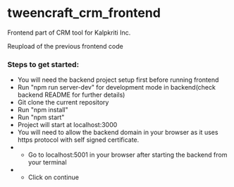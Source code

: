 # tweencraft_crm_frontend

Frontend part of CRM tool for Kalpkriti Inc.

Reupload of the previous frontend code

### Steps to get started:

- You will need the backend project setup first before running frontend
- Run "npm run server-dev" for development mode in backend(check backend README for further details)
- Git clone the current repository
- Run "npm install"
- Run "npm start"
- Project will start at localhost:3000
- You will need to allow the backend domain in your browser as it uses https protocol with self signed certificate.
- - Go to localhost:5001 in your browser after starting the backend from your terminal
- - Click on continue
